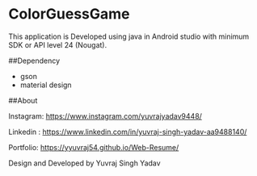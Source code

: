 # ColorGuessGame
This application is Developed using java in Android studio with minimum SDK or API level 24 (Nougat).

##Dependency
* gson
* material design

##About

Instagram: https://www.instagram.com/yuvrajyadav9448/

Linkedin : https://www.linkedin.com/in/yuvraj-singh-yadav-aa9488140/

Portfolio: https://yyuvraj54.github.io/Web-Resume/

Design and Developed by Yuvraj Singh Yadav
